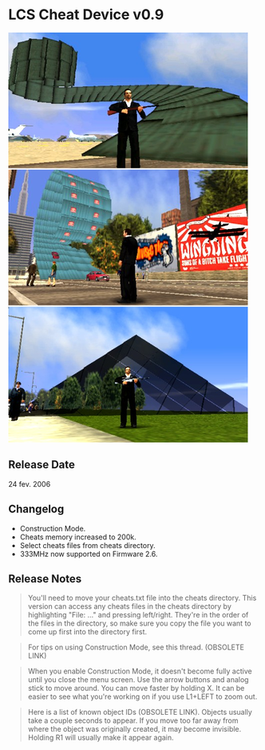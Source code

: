 # LCS Cheat Device v0.9

![1 CD v0.9](<../../../Pictures/LCS/VettesLoop.jpg>)
![2 CD v0.9](<../../../Pictures/LCS/ParkLoop1.jpg>)
![3 CD v0.9](<../../../Pictures/LCS/Pyramid.jpg>)

## Release Date
24 fev. 2006

## Changelog
 - Construction Mode.
 - Cheats memory increased to 200k.
 - Select cheats files from cheats directory.
 - 333MHz now supported on Firmware 2.6.
 
## Release Notes
> You'll need to move your cheats.txt file into the cheats directory. This version can access any cheats files in the cheats directory by highlighting "File: ..." and pressing left/right. They're in the order of the files in the directory, so make sure you copy the file you want to come up first into the directory first.

> For tips on using Construction Mode, see this thread. (OBSOLETE LINK)

> When you enable Construction Mode, it doesn't become fully active until you close the menu screen. Use the arrow buttons and analog stick to move around. You can move faster by holding X. It can be easier to see what you're working on if you use L1+LEFT to zoom out.

> Here is a list of known object IDs (OBSOLETE LINK). Objects usually take a couple seconds to appear. If you move too far away from where the object was originally created, it may become invisible. Holding R1 will usually make it appear again.